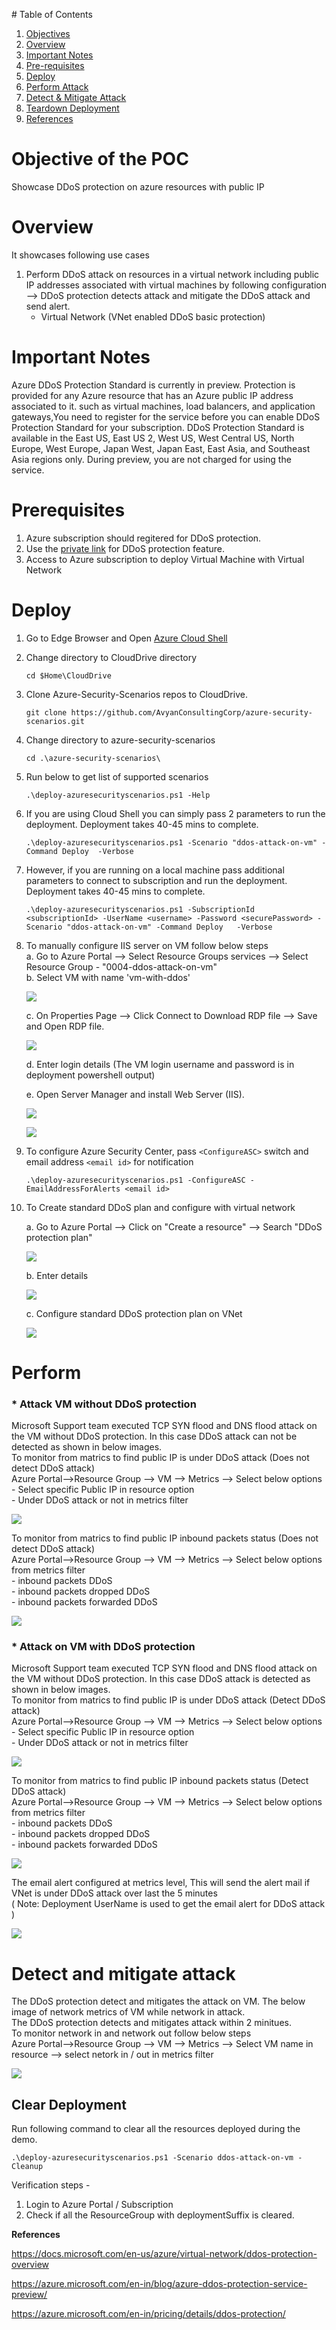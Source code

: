 ﻿﻿# Table of Contents
1. [Objectives](#objectives)
2. [Overview](#overview)
3. [Important Notes](#important-notes)
4. [Pre-requisites](#prerequisites)
5. [Deploy](#deployment)
6. [Perform Attack](#attack)
7. [Detect & Mitigate Attack](#detect)
8. [Teardown Deployment](#teardown)
9. [References](#references)

<a name="objectives"></a>

# Objective of the POC
Showcase DDoS protection on azure resources with public IP

<a name="overview"></a>

# Overview
It showcases following use cases
1. Perform DDoS attack on resources in a virtual network including public IP addresses associated with virtual machines by following configuration --> DDoS protection detects attack and mitigate the DDoS attack and send alert.
    * Virtual Network (VNet enabled DDoS basic protection)

<a name="important-notes"></a>

# Important Notes
Azure DDoS Protection Standard is currently in preview. Protection is provided for any Azure resource that has an Azure public IP address associated to it. such as virtual machines, load balancers, and application gateways,You need to register for the service before you can enable DDoS Protection Standard for your subscription. DDoS Protection Standard is available in the East US, East US 2, West US, West Central US, North Europe, West Europe, Japan West, Japan East, East Asia, and Southeast Asia regions only. During preview, you are not charged for using the service.

<a name="prerequisites"></a>

# Prerequisites
1. Azure subscription should regitered for DDoS protection.
2. Use the [private link](https://aka.ms/ddosprotectionplan) for DDoS protection feature.
3. Access to Azure subscription to deploy Virtual Machine with Virtual Network

<a name="deployment"></a>

# Deploy

1. Go to Edge Browser and Open [Azure Cloud Shell](https://shell.azure.com/)
1. Change directory to CloudDrive directory 

    `cd $Home\CloudDrive `

1. Clone Azure-Security-Scenarios repos to CloudDrive.

    `git clone https://github.com/AvyanConsultingCorp/azure-security-scenarios.git`

1. Change directory to azure-security-scenarios
 
    `cd .\azure-security-scenarios\`

1. Run below to get list of supported scenarios

    `.\deploy-azuresecurityscenarios.ps1 -Help`

1. If you are using Cloud Shell you can simply pass 2 parameters to run the deployment. Deployment takes  40-45 mins to complete.

    `.\deploy-azuresecurityscenarios.ps1 -Scenario "ddos-attack-on-vm" -Command Deploy  -Verbose`

1. However, if you are running on a local machine pass additional parameters to connect to subscription and run the deployment. Deployment takes  40-45 mins to complete.

    `.\deploy-azuresecurityscenarios.ps1 -SubscriptionId <subscriptionId> -UserName <username> -Password <securePassword> -Scenario "ddos-attack-on-vm" -Command Deploy   -Verbose`

8. To manually configure IIS server on VM follow below steps <br />
    a. Go to Azure Portal --> Select Resource Groups services --> Select Resource Group - "0004-ddos-attack-on-vm" <br />
    b. Select VM with name 'vm-with-ddos'


    ![](images/select-rg-and-vm.png)

    c. On Properties Page --> Click Connect to Download RDP file --> Save and Open RDP file.


    ![](images/click-on-connect.png)

    d. Enter login details (The VM login username and password is in deployment powershell output)
    
    e. Open Server Manager and install Web Server (IIS).


    ![](images/select-add-roles-and-feature.png)


    ![](images/install-iis-web-Server-on-VM.png)
               
    
9. To configure Azure Security Center, pass `<ConfigureASC>`  switch and  email address `<email id>` for notification

    `.\deploy-azuresecurityscenarios.ps1 -ConfigureASC -EmailAddressForAlerts <email id>`

10. To Create standard DDoS plan and configure with virtual network <br />

    a. Go to Azure Portal --> Click on "Create a resource" --> Search "DDoS protection plan"

    ![](images/ddos-standard-plan-1.png)
    
    b. Enter details 

    ![](images/ddos-standard-plan-2.png)

    c. Configure standard DDoS protection plan on VNet

    ![](images/select-standard-ddos-on-vnet.png)


<a name="attack"></a>

# Perform 
 ### * Attack VM without DDoS protection <br />
Microsoft Support team executed TCP SYN flood and DNS flood attack on the VM without DDoS protection. In this case DDoS attack can not be detected as shown in below images. <br />
To monitor from matrics to find public IP is under DDoS attack (Does not detect DDoS attack)  <br />
    Azure Portal-->Resource Group --> VM --> Metrics --> Select below options  <br />
    - Select specific Public IP in resource option   <br />
    - Under DDoS attack or not in metrics filter  <br />
    

   ![](images/without-ddos-protection-under-attack.png)


To monitor from matrics to find public IP inbound packets status (Does not detect DDoS attack) <br />
    Azure Portal-->Resource Group --> VM --> Metrics --> Select below options from metrics filter  <br />
    - inbound packets DDoS  <br />
    - inbound packets dropped DDoS  <br />
    - inbound packets forwarded DDoS  <br />


  ![](images/without-ddos-protection-inbound.png)

 ### * Attack on VM with DDoS protection <br />
Microsoft Support team executed TCP SYN flood and DNS flood attack on the VM without DDoS protection. In this case DDoS attack is detected as shown in below images. <br />
To monitor from matrics to find public IP is under DDoS attack (Detect DDoS attack)  <br />
    Azure Portal-->Resource Group --> VM --> Metrics --> Select below options  <br />
    - Select specific Public IP in resource option   <br />
    - Under DDoS attack or not in metrics filter  <br />
 

   ![](images/monitoring-public-IP-under-DDoS-attack.png)


To monitor from matrics to find public IP inbound packets status (Detect DDoS attack) <br />
    Azure Portal-->Resource Group --> VM --> Metrics --> Select below options from metrics filter  <br />
    - inbound packets DDoS  <br />
    - inbound packets dropped DDoS  <br />
    - inbound packets forwarded DDoS  <br />

  
   ![](images/monitoring-inbound-packets-DDoS.png)


The email alert configured at metrics level, This will send the alert mail if VNet is under DDoS attack over last the 5 minutes <br />
  ( Note: Deployment UserName is used to get the email alert for DDoS attack )
  
    
   ![](images/ddoS-attack-mail-alert.png)

<a name="detect"></a>

# Detect and mitigate attack
The DDoS protection detect and mitigates the attack on VM. The below image of network metrics of VM while network in attack. <br />
The DDoS protection detects and mitigates attack within 2 minitues. <br />
To monitor network in and network out follow below steps <br />
    Azure Portal-->Resource Group --> VM --> Metrics --> Select VM name in resource --> select netork in / out in metrics filter

   ![](images/monitoring-network-in-out.png)
    

<a name="teardown"></a>

## Clear Deployment 

Run following command to clear all the resources deployed during the demo.

```
.\deploy-azuresecurityscenarios.ps1 -Scenario ddos-attack-on-vm -Cleanup 
```

Verification steps -
1. Login to Azure Portal / Subscription
2. Check if all the ResourceGroup with deploymentSuffix is cleared.


<a name="references"></a>

**References** 

https://docs.microsoft.com/en-us/azure/virtual-network/ddos-protection-overview

https://azure.microsoft.com/en-in/blog/azure-ddos-protection-service-preview/

https://azure.microsoft.com/en-in/pricing/details/ddos-protection/
